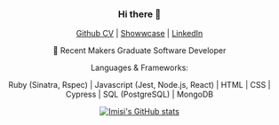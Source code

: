 <div align= "center">

### Hi there 👋


[Github CV](https://github.com/imisiaina/CV/blob/master/README.md) | [Showwcase](https://www.showwcase.com/imisiaina) | [LinkedIn](https://www.linkedin.com/in/imisi-aina-874a9b18a/)



🌱 Recent Makers Graduate Software Developer

Languages & Frameworks: 

Ruby (Sinatra, Rspec) | Javascript (Jest, Node.js, React) | HTML | CSS | Cypress | SQL (PostgreSQL) | MongoDB 


[![Imisi's GitHub stats](https://github-readme-stats.vercel.app/api?username=imisiaina)](https://github.com/imisiaina/github-readme-stats)

</div>
<!--
**imisiaina/imisiaina** is a ✨ _special_ ✨ repository because its `README.md` (this file) appears on your GitHub profile.

Here are some ideas to get you started:

- 🔭 I’m currently working on ...
-  I’m currently learning ...
- 👯 I’m looking to collaborate on ...
- 🤔 I’m looking for help with ...
- 💬 Ask me about ...
- 📫 How to reach me: ...
- 😄 Pronouns: ...
- ⚡ Fun fact: ...
-->

